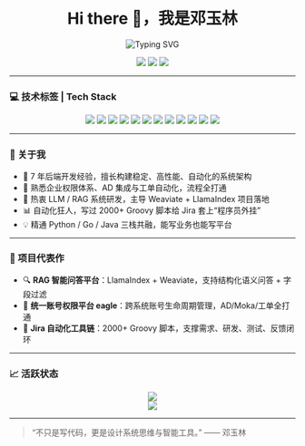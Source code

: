 <h1 align="center">Hi there 👋，我是邓玉林</h1>

<p align="center">
  <img src="https://readme-typing-svg.demolab.com?font=Fira+Code&duration=2200&pause=200&color=30FBEA&center=true&vCenter=true&width=435&lines=AI+%E5%B9%B3%E5%8F%B0%E5%90%8E%E7%AB%AF%E5%B7%A5%E7%A8%8B%E5%B8%88;RAG%E5%95%86%E4%B8%9A%E9%A1%B9%E7%9B%AE%E5%AE%9E%E6%88%98%E6%93%8D%E6%89%8B;Jira%E8%87%AA%E5%8A%A8%E5%8C%96%E8%AE%BE%E8%AE%A1%E5%B8%88;Python%2FGo%2FJava%2FGroovy%E5%A4%9A%E8%83%BD%E5%BC%8F%E5%BC%95%E6%93%8E%E5%B8%88" alt="Typing SVG" />
</p>

<p align="center">
  <a href="mailto:1016068291@qq.com"><img src="https://img.shields.io/badge/email-1016068291@qq.com-red?style=flat-square&logo=gmail"></a>
  <a href="https://dyl521.github.io/2025/04/28/15.%E7%AE%80%E5%8E%86/%E7%AE%80%E5%8E%86/" target="_blank"><img src="https://img.shields.io/badge/online-resume-blue?style=flat-square&logo=read-the-docs"></a>
  <a href="https://github.com/DYL521" target="_blank"><img src="https://img.shields.io/github/followers/DYL521?label=GitHub&style=flat-square&logo=github"></a>
</p>

---

### 💻 技术标签 | Tech Stack

<p align="center">
  <img src="https://img.shields.io/badge/Python-3776AB?style=for-the-badge&logo=python&logoColor=white"/>
  <img src="https://img.shields.io/badge/Django-092E20?style=for-the-badge&logo=django&logoColor=white"/>
  <img src="https://img.shields.io/badge/FastAPI-009688?style=for-the-badge&logo=fastapi&logoColor=white"/>
  <img src="https://img.shields.io/badge/Go-00ADD8?style=for-the-badge&logo=go&logoColor=white"/>
  <img src="https://img.shields.io/badge/Gin-00ADD8?style=for-the-badge&logo=go&label=Gin"/>
  <img src="https://img.shields.io/badge/Java-007396?style=for-the-badge&logo=java&logoColor=white"/>
  <img src="https://img.shields.io/badge/Redis-DC382D?style=for-the-badge&logo=redis&logoColor=white"/>
  <img src="https://img.shields.io/badge/MySQL-4479A1?style=for-the-badge&logo=mysql&logoColor=white"/>
  <img src="https://img.shields.io/badge/Docker-2496ED?style=for-the-badge&logo=docker&logoColor=white"/>
  <img src="https://img.shields.io/badge/Kubernetes-326CE5?style=for-the-badge&logo=kubernetes&logoColor=white"/>
  <img src="https://img.shields.io/badge/LlamaIndex-black?style=for-the-badge"/>
  <img src="https://img.shields.io/badge/Weaviate-orange?style=for-the-badge"/>
</p>

---

### 🧠 关于我

- 🧩 7 年后端开发经验，擅长构建稳定、高性能、自动化的系统架构
- 🤖 熟悉企业权限体系、AD 集成与工单自动化，流程全打通
- 🧬 热衷 LLM / RAG 系统研发，主导 Weaviate + LlamaIndex 项目落地
- 📊 自动化狂人，写过 2000+ Groovy 脚本给 Jira 套上“程序员外挂”
- 💡 精通 Python / Go / Java 三栈共融，能写业务也能写平台

---

### 🧪 项目代表作

- 🔍 **RAG 智能问答平台**：LlamaIndex + Weaviate，支持结构化语义问答 + 字段过滤
- 🧩 **统一账号权限平台 eagle**：跨系统账号生命周期管理，AD/Moka/工单全打通
- 🔧 **Jira 自动化工具链**：2000+ Groovy 脚本，支撑需求、研发、测试、反馈闭环

---

### 📈 活跃状态

<p align="center">
  <img src="https://github-readme-stats.vercel.app/api?username=DYL521&show_icons=true&theme=radical&count_private=true" />
  <br/>
  <img src="https://github-readme-streak-stats.herokuapp.com/?user=DYL521&theme=radical" />
</p>

---

> “不只是写代码，更是设计系统思维与智能工具。” —— 邓玉林
